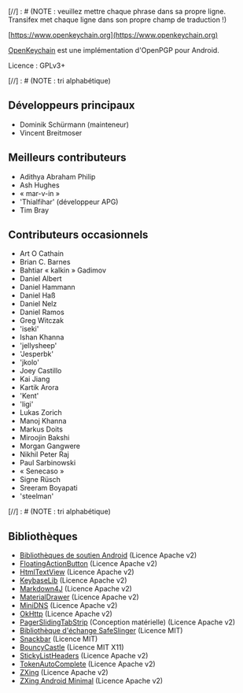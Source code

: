 [//] : # (NOTE : veuillez mettre chaque phrase dans sa propre ligne. Transifex met chaque ligne dans son propre champ de traduction !)

[https://www.openkeychain.org](https://www.openkeychain.org)

[OpenKeychain](https://www.openkeychain.org) est une implémentation d'OpenPGP pour Android.

Licence : GPLv3+

[//] : # (NOTE : tri alphabétique)

## Développeurs principaux
  * Dominik Schürmann (mainteneur)
  * Vincent Breitmoser

## Meilleurs contributeurs
  * Adithya Abraham Philip
  * Ash Hughes
  * « mar-v-in »
  * 'Thialfihar' (développeur APG)
  * Tim Bray

## Contributeurs occasionnels
  * Art O Cathain
  * Brian C. Barnes
  * Bahtiar « kalkin » Gadimov
  * Daniel Albert
  * Daniel Hammann
  * Daniel Haß
  * Daniel Nelz
  * Daniel Ramos
  * Greg Witczak
  * 'iseki'
  * Ishan Khanna
  * 'jellysheep'
  * 'Jesperbk'
  * 'jkolo'
  * Joey Castillo
  * Kai Jiang
  * Kartik Arora
  * 'Kent'
  * 'ligi'
  * Lukas Zorich
  * Manoj Khanna
  * Markus Doits
  * Miroojin Bakshi
  * Morgan Gangwere
  * Nikhil Peter Raj
  * Paul Sarbinowski
  * « Senecaso »
  * Signe Rüsch
  * Sreeram Boyapati
  * 'steelman'

[//] : # (NOTE : tri alphabétique)

## Bibliothèques
  * [Bibliothèques de soutien Android](http://developer.android.com/tools/support-library/index.html) (Licence Apache v2)
  * [FloatingActionButton](https://github.com/futuresimple/android-floating-action-button) (Licence Apache v2)
  * [HtmlTextView](https://github.com/sufficientlysecure/html-textview) (Licence Apache v2)
  * [KeybaseLib](https://github.com/timbray/KeybaseLib) (Licence Apache v2)
  * [Markdown4J](https://github.com/jdcasey/markdown4j) (Licence Apache v2)
  * [MaterialDrawer](https://github.com/mikepenz/MaterialDrawer) (Licence Apache v2)
  * [MiniDNS](https://github.com/rtreffer/minidns) (Licence Apache v2)
  * [OkHttp](https://square.github.io/okhttp/) (Licence Apache v2)
  * [PagerSlidingTabStrip](https://github.com/jpardogo/PagerSlidingTabStrip) (Conception matérielle)</a> (Licence Apache v2)
  * [Bibliothèque d'échange SafeSlinger](https://github.com/SafeSlingerProject/exchange-android) (Licence MIT)
  * [Snackbar](https://github.com/nispok/snackbar) (Licence MIT)
  * [BouncyCastle](https://github.com/open-keychain/bouncycastle) (Licence MIT X11)
  * [StickyListHeaders](https://github.com/emilsjolander/StickyListHeaders) (Licence Apache v2)
  * [TokenAutoComplete](https://github.com/splitwise/TokenAutoComplete) (Licence Apache v2)
  * [ZXing](https://github.com/zxing/zxing) (Licence Apache v2)
  * [ZXing Android Minimal](https://github.com/journeyapps/zxing-android-embedded) (Licence Apache v2)